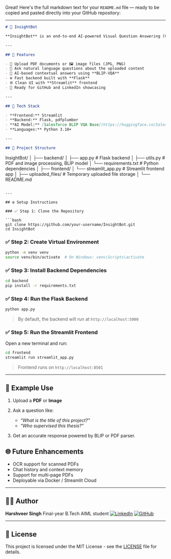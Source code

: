 Great! Here's the full markdown text for your `README.md` file — ready to be copied and pasted directly into your GitHub repository:

---

```markdown
# 🤖 InsightBot

**InsightBot** is an end-to-end AI-powered Visual Question Answering (VQA) system that allows users to upload a PDF or image file and ask contextual questions about its content. It uses advanced deep learning models like **BLIP** (Bootstrapped Language-Image Pretraining) for image-based Q&A and extracts textual information from PDFs using **pdfplumber**.

---

## 🚀 Features

- 📄 Upload PDF documents or 🖼️ image files (JPG, PNG)
- 💬 Ask natural language questions about the uploaded content
- 🧠 AI-based contextual answers using **BLIP-VQA**
- ⚙️ Fast backend built with **Flask**
- 🌐 Clean UI with **Streamlit** frontend
- 🔗 Ready for GitHub and LinkedIn showcasing

---

## 🧠 Tech Stack

- **Frontend:** Streamlit
- **Backend:** Flask, pdfplumber
- **AI Model:** [Salesforce BLIP VQA Base](https://huggingface.co/Salesforce/blip-vqa-base)
- **Languages:** Python 3.10+

---

## 📁 Project Structure
```

InsightBot/
│
├── backend/
│ ├── app.py # Flask backend
│ ├── utils.py # PDF and image processing, BLIP model
│ └── requirements.txt # Python dependencies
│
├── frontend/
│ └── streamlit_app.py # Streamlit frontend app
│
├── uploaded_files/ # Temporary uploaded file storage
│
└── README.md

````

---

## ⚙️ Setup Instructions

### ✅ Step 1: Clone the Repository

```bash
git clone https://github.com/your-username/InsightBot.git
cd InsightBot
````

### ✅ Step 2: Create Virtual Environment

```bash
python -m venv venv
source venv/bin/activate  # On Windows: venv\Scripts\activate
```

### ✅ Step 3: Install Backend Dependencies

```bash
cd backend
pip install -r requirements.txt
```

### ✅ Step 4: Run the Flask Backend

```bash
python app.py
```

> By default, the backend will run at `http://localhost:5000`

### ✅ Step 5: Run the Streamlit Frontend

Open a new terminal and run:

```bash
cd frontend
streamlit run streamlit_app.py
```

> Frontend runs on `http://localhost:8501`

---

## 🧪 Example Use

1. Upload a **PDF** or **Image**
2. Ask a question like:

   - _“What is the title of this project?”_
   - _“Who supervised this thesis?”_

3. Get an accurate response powered by BLIP or PDF parser.

## 🌐 Future Enhancements

- OCR support for scanned PDFs
- Chat history and context memory
- Support for multi-page PDFs
- Deployable via Docker / Streamlit Cloud

---

## 👨‍💻 Author

**Harshveer Singh**
Final-year B.Tech AIML student
[![LinkedIn](https://img.shields.io/badge/LinkedIn-blue?style=flat&logo=linkedin)](https://www.linkedin.com/in/harshveer-singh-1a6912205/)
[![GitHub](https://img.shields.io/badge/GitHub-black?style=flat&logo=github)](https://github.com/Harshveer03)

---

## 📄 License

This project is licensed under the MIT License - see the [LICENSE](LICENSE) file for details.
